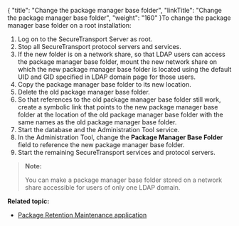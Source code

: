 {
    "title": "Change the package manager base folder",
    "linkTitle": "Change the package manager base folder",
    "weight": "160"
}To change the package manager base folder on a root installation:

1.  Log on to the <span class="mc-variable axway_variables.Component_Short_Name variable">SecureTransport</span> Server as root.
2.  Stop all SecureTransport protocol servers and services.
3.  If the new folder is on a network share, so that LDAP users can access the package manager base folder, mount the new network share on which the new package manager base folder is located using the default UID and GID specified in LDAP domain page for those users.
4.  Copy the package manager base folder to its new location.
5.  Delete the old package manager base folder.
6.  So that references to the old package manager base folder still work, create a symbolic link that points to the new package manager base folder at the location of the old package manager base folder with the same names as the old package manager base folder.
7.  Start the database and the Administration Tool service.
8.  In the Administration Tool, change the **Package Manager Base Folder** field to reference the new package manager base folder.
9.  Start the remaining SecureTransport services and protocol servers.

> **Note:**
>
> You can make a package manager base folder stored on a network share accessible for users of only one LDAP domain.

**Related topic:**

-   <a href="../../../applications/applicationspackageretentionmaintenance" class="MCXref xref">Package Retention Maintenance application</a>
